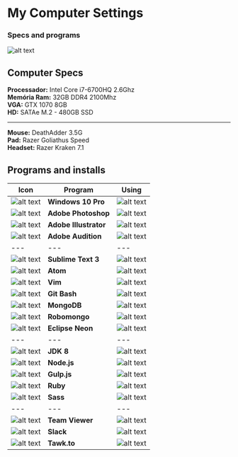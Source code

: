 # My Computer Settings
### Specs and programs

![alt text](http://res.cloudinary.com/osidney/image/upload/c_scale,w_300/v1497464483/GitHub/g1746.png "Avell G1746 Iron")
## Computer Specs
**Processador:** Intel Core i7-6700HQ 2.6Ghz  
**Memória Ram:** 32GB DDR4 2100Mhz  
**VGA:** GTX 1070 8GB  
**HD:** SATAe M.2 - 480GB SSD  
___
**Mouse:** DeathAdder 3.5G  
**Pad:** Razer Goliathus Speed  
**Headset:** Razer Kraken 7.1  

## Programs and installs

Icon | Program | Using
--- | --- | ---
![alt text](http://res.cloudinary.com/osidney/image/upload/v1497466456/GitHub/windows.png) | **Windows 10 Pro** | ![alt text](http://res.cloudinary.com/osidney/image/upload/v1497464989/GitHub/check.png)
![alt text](http://res.cloudinary.com/osidney/image/upload/v1497466129/GitHub/photoshop.png) | **Adobe Photoshop** | ![alt text](http://res.cloudinary.com/osidney/image/upload/v1497464989/GitHub/check.png)
![alt text](http://res.cloudinary.com/osidney/image/upload/v1497466129/GitHub/illustrator.png) | **Adobe Illustrator** | ![alt text](http://res.cloudinary.com/osidney/image/upload/v1497464989/GitHub/check.png)
![alt text](http://res.cloudinary.com/osidney/image/upload/v1497466129/GitHub/audition.png) | **Adobe Audition** | ![alt text](http://res.cloudinary.com/osidney/image/upload/v1497464989/GitHub/check.png)
--- | --- | ---
![alt text](http://res.cloudinary.com/osidney/image/upload/v1497466456/GitHub/sublime-text.png) | **Sublime Text 3** | ![alt text](http://res.cloudinary.com/osidney/image/upload/v1497464989/GitHub/check.png)
![alt text](http://res.cloudinary.com/osidney/image/upload/v1497466886/GitHub/atom.png) | **Atom** | ![alt text](http://res.cloudinary.com/osidney/image/upload/v1497464989/GitHub/check.png)
![alt text](http://res.cloudinary.com/osidney/image/upload/v1497467137/GitHub/vim.png) | **Vim** | ![alt text](http://res.cloudinary.com/osidney/image/upload/v1497464989/GitHub/check.png)
![alt text](http://res.cloudinary.com/osidney/image/upload/v1497468213/GitHub/git-bash.png) | **Git Bash** | ![alt text](http://res.cloudinary.com/osidney/image/upload/v1497464989/GitHub/check.png)
![alt text](http://res.cloudinary.com/osidney/image/upload/v1497467661/GitHub/mongo.png) | **MongoDB** | ![alt text](http://res.cloudinary.com/osidney/image/upload/v1497464989/GitHub/check.png)
![alt text](http://res.cloudinary.com/osidney/image/upload/v1497467232/GitHub/robomongo.png) | **Robomongo** | ![alt text](http://res.cloudinary.com/osidney/image/upload/v1497464989/GitHub/check.png)
![alt text](http://res.cloudinary.com/osidney/image/upload/v1497467061/GitHub/eclipse.png) | **Eclipse Neon** | ![alt text](http://res.cloudinary.com/osidney/image/upload/v1497464989/GitHub/check.png)
--- | --- | ---
![alt text](http://res.cloudinary.com/osidney/image/upload/v1497466456/GitHub/java.png) | **JDK 8** | ![alt text](http://res.cloudinary.com/osidney/image/upload/v1497464989/GitHub/check.png)
![alt text](http://res.cloudinary.com/osidney/image/upload/v1497466456/GitHub/node-js.png) | **Node.js** | ![alt text](http://res.cloudinary.com/osidney/image/upload/v1497464989/GitHub/check.png)
![alt text](http://res.cloudinary.com/osidney/image/upload/v1497467297/GitHub/gulp.png) | **Gulp.js** | ![alt text](http://res.cloudinary.com/osidney/image/upload/v1497464989/GitHub/check.png)
![alt text](http://res.cloudinary.com/osidney/image/upload/v1497468568/GitHub/ruby.png) | **Ruby** | ![alt text](http://res.cloudinary.com/osidney/image/upload/v1497464989/GitHub/check.png)
![alt text](http://res.cloudinary.com/osidney/image/upload/v1497466456/GitHub/sass.png) | **Sass** | ![alt text](http://res.cloudinary.com/osidney/image/upload/v1497464989/GitHub/check.png)
--- | --- | ---
![alt text](http://res.cloudinary.com/osidney/image/upload/v1497472416/GitHub/teamviewer.png) | **Team Viewer** | ![alt text](http://res.cloudinary.com/osidney/image/upload/v1497464989/GitHub/check.png)
![alt text](http://res.cloudinary.com/osidney/image/upload/v1497467509/GitHub/slack.png) | **Slack** | ![alt text](http://res.cloudinary.com/osidney/image/upload/v1497464989/GitHub/check.png)
![alt text](http://res.cloudinary.com/osidney/image/upload/v1497468130/GitHub/tawk-to.png) | **Tawk.to** | ![alt text](http://res.cloudinary.com/osidney/image/upload/v1497464989/GitHub/check.png)
